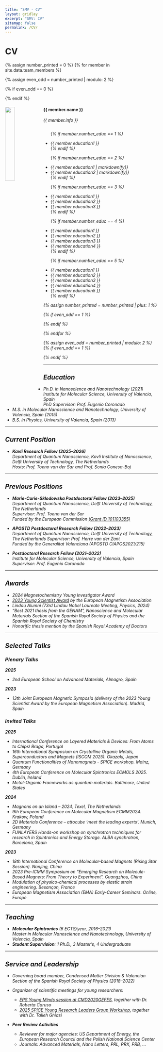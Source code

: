 ```yaml
---
title: "SMV - CV"
layout: gridlay
excerpt: "SMV: CV"
sitemap: false
permalink: /CV/
---
```


# CV
{% assign number_printed = 0 %}
{% for member in site.data.team_members %}

{% assign even_odd = number_printed | modulo: 2 %}

{% if even_odd == 0 %}
<div class="row">
{% endif %}

<div class="col-sm-6 clearfix">
  <img src="{{ site.url }}{{ site.baseurl }}/images/teampic/{{ member.photo }}" class="img-responsive" width="25%" style="float: left" />
  <h4>{{ member.name }}</h4>
  <i>{{ member.info }} <!--<br>email: <{{ member.email }}></i> -->
  <ul style="overflow: hidden">

  {% if member.number_educ == 1 %}
  <li> {{ member.education1 }} </li>
  {% endif %}

  {% if member.number_educ == 2 %}
  <li> {{ member.education1 | markdownify}} </li>
  <li> {{ member.education2 | markdownify}} </li>
  {% endif %}

  {% if member.number_educ == 3 %}
  <li> {{ member.education1 }} </li>
  <li> {{ member.education2 }} </li>
  <li> {{ member.education3 }} </li>
  {% endif %}

  {% if member.number_educ == 4 %}
  <li> {{ member.education1 }} </li>
  <li> {{ member.education2 }} </li>
  <li> {{ member.education3 }} </li>
  <li> {{ member.education4 }} </li>
  {% endif %}

  {% if member.number_educ == 5 %}
  <li> {{ member.education1 }} </li>
  <li> {{ member.education2 }} </li>
  <li> {{ member.education3 }} </li>
  <li> {{ member.education4 }} </li>
  <li> {{ member.education5 }} </li>
  {% endif %}

  </ul>
</div>

{% assign number_printed = number_printed | plus: 1 %}

{% if even_odd == 1 %}
</div>
{% endif %}

{% endfor %}

{% assign even_odd = number_printed | modulo: 2 %}
{% if even_odd == 1 %}
</div>
{% endif %}

---

## Education

* Ph.D. in Nanoscience and Nanotechnology (2021)  
  Institute for Molecular Science, University of Valencia, Spain  
  PhD Supervisor: Prof. Eugenio Coronado  
* M.S. in Molecular Nanoscience and Nanotechnology, University of Valencia, Spain (2015)  
* B.S. in Physics, University of Valencia, Spain (2013)  

---

## Current Position

* **Kavli Research Fellow (2025–2026)**  
  Department of Quantum Nanoscience, Kavli Institute of Nanoscience, Delft University of Technology, The Netherlands  
  Hosts: Prof. Toeno van der Sar and Prof. Sonia Conesa-Boj  

---

## Previous Positions

* **Marie-Curie-Skłodowska Postdoctoral Fellow (2023–2025)**  
  Department of Quantum Nanoscience, Delft University of Technology, The Netherlands  
  Supervisor: Prof. Toeno van der Sar  
  Funded by the European Commission [(Grant ID 101103355)](https://cordis.europa.eu/project/id/101103355)  

* **APOSTD Postdoctoral Research Fellow (2022–2023)**  
  Department of Quantum Nanoscience, Delft University of Technology, The Netherlands
  Supervisor: Prof. Herre van der Zant  
  Funded by the Generalitat Valenciana (APOSTD CIAPOS2021/215)  

* **Postdoctoral Research Fellow (2021–2022)**  
  Institute for Molecular Science, University of Valencia, Spain  
  Supervisor: Prof. Eugenio Coronado  

---

## Awards

* 2024 Magnetochemistry Young Investigator Award  
* [2023 Young Scientist Award](https://magnetism.eu/news/224/38-news.htm) by the European Magnetism Association  
* Lindau Alumni (73rd Lindau Nobel Laureate Meeting, Physics, 2024)  
* “Best 2021 thesis from the GENAM”, Nanoscience and Molecular Materials Section of the Spanish Royal Society of Physics and the Spanish Royal Society of Chemistry
* Honorific thesis mention by the Spanish Royal Academy of Doctors  

---

## Selected Talks

### Plenary Talks

**2025**
- 2nd European School on Advanced Materials, Almagro, Spain  

**2023**
- 13th Joint European Magnetic Symposia (delivery of the 2023 Young Scientist Award by the European Magnetism Association). Madrid, Spain

### Invited Talks

**2025**
- International Conference on Layered Materials & Devices: From Atoms to Chips! Braga, Portugal
- 16th International Symposium on Crystalline Organic Metals, Superconductors and Magnets (ISCOM 2025). Okazaki, Japan
- Quantum Functionalities of Nanomagnets - SPICE workshop. Mainz, Germany
- 4th European Conference on Molecular Spintronics ECMOLS 2025. Dublin, Ireland
- Metal-Organic Frameworks as quantum materials. Baltimore, United States

**2024**
- Magnons on an Island – 2024, Texel, The Netherlands  
- 9th European Conference on Molecular Magnetism ECMM2024. Krakow, Poland
- 2D Materials Conference – attocube ‘meet the leading experts’. Munich, Germany
- FUNLAYERS Hands-on workshop on synchrotron techniques for research in Spintronics and Energy Storage. ALBA synchrotron, Barcelona, Spain

**2023**
- 18th International Conference on Molecular-based Magnets (Rising Star Session). Nanjing, China
- 2023 Pre-ICMM Symposium on "Emerging Research on Molecule-Based Magnets: From Theory to Experiment". Guangzhou, China
- Modulation of physico-chemical processes by elastic strain engineering. Besançon, France
- European Magnetism Association (EMA) Early-Career Seminars. Online, Europe

---

## Teaching

- **Molecular Spintronics** (6 ECTS/year, 2016–2021)  
  Master in Molecular Nanoscience and Nanotechnology, University of Valencia, Spain  
- **Student Supervision**: 1 Ph.D., 3 Master’s, 4 Undergraduate  

---

## Service and Leadership

- Governing board member, Condensed Matter Division & Valencian Section of the Spanish Royal Society of Physics (2018–2022)  
- Organizer of scientific meetings for young researchers:  
  - [EPS Young Minds session at CMD2020GEFES](https://members.eps.org/blogpost/751263/357485/EPS-Young-Minds-at-the-conference-CMD2020GEFES), together with Dr. Roberta Caruso  
  - [2025 SPICE Young Research Leaders Group Workshop](https://www.spice.uni-mainz.de/yrlgw-2025-home/), together with Dr. Talieh Ghiasi  

- **Peer Review Activities**  
  - Reviewer for major agencies: US Department of Energy, the European Research Council and the Polish National Science Center
  - Journals: *Advanced Materials*, *Nano Letters*, *PRL*, *PRX*, *PRB*, ...  

